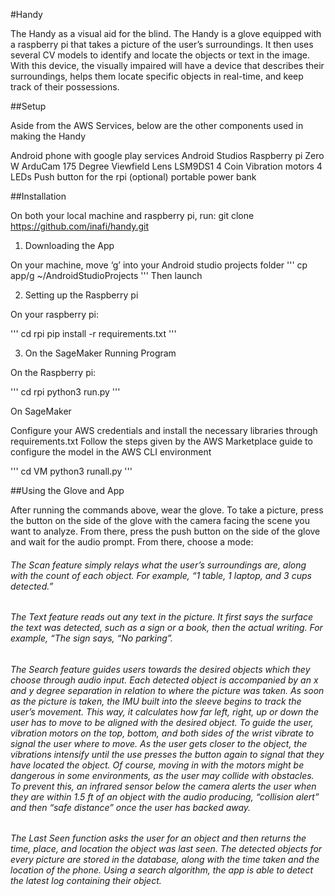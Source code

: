 #Handy

The Handy as a visual aid for the blind. The Handy is a glove equipped with a raspberry pi that takes a picture of the user’s surroundings. It then uses several CV models to identify and locate the objects or text in the image. With this device, the visually impaired will have a device that describes their surroundings, helps them locate specific objects in real-time, and keep track of their possessions.

##Setup

Aside from the AWS Services, below are the other components used in making the Handy

Android phone with google play services
Android Studios
Raspberry pi Zero W
ArduCam 175 Degree Viewfield Lens
LSM9DS1
4  Coin Vibration motors
4 LEDs
Push button for the rpi
(optional) portable power bank 

##Installation

On both your local machine and  raspberry pi, run:
git clone https://github.com/inafi/handy.git

1. Downloading the App

On your machine, move ‘g’ into your Android studio projects folder
'''
cp app/g ~/AndroidStudioProjects
'''
Then launch

2. Setting up the Raspberry pi

On your raspberry pi: 

'''
cd rpi
pip install -r requirements.txt
'''

3. On the SageMaker
Running Program

On the Raspberry pi:

'''
cd rpi
python3 run.py
'''

On SageMaker

Configure your AWS credentials and install the necessary libraries through requirements.txt
Follow the steps given by the AWS Marketplace guide to configure the model in the AWS CLI environment

'''
cd VM
python3 runall.py
'''

##Using the Glove and App

After running the commands above, wear the glove. To take a picture, press the button on the side of the glove with the camera facing the scene you want to analyze. From there, press the push button on the side of the glove and wait for the audio prompt. From there, choose a mode:

###### The Scan feature simply relays what the user’s surroundings are, along with the count of each object. For example, “1 table, 1 laptop, and 3 cups detected.”

###### The Text feature reads out any text in the picture. It first says the surface the text was detected, such as a sign or a book, then the actual writing. For example, “The sign says, “No parking”.

###### The Search feature guides users towards the desired objects which they choose through audio input. Each detected object is accompanied by an x and y degree separation in relation to where the picture was taken. As soon as the picture is taken, the IMU built into the sleeve begins to track the user’s movement. This way, it calculates how far left, right, up or down the user has to move to be aligned with the desired object. To guide the user, vibration motors on the top, bottom, and both sides of the wrist vibrate to signal the user where to move. As the user gets closer to the object, the vibrations intensify until the use presses the button again to signal that they have located the object. Of course, moving in with the motors might be dangerous in some environments, as the user may collide with obstacles. To prevent this, an infrared sensor below the camera alerts the user when they are within 1.5 ft of an object with the audio producing, “collision alert” and then “safe distance” once the user has backed away.

###### The Last Seen function asks the user for an object and then returns the time, place, and location the object was last seen. The detected objects for every picture are stored in the database, along with the time taken and the location of the phone. Using a search algorithm, the app is able to detect the latest log containing their object.

